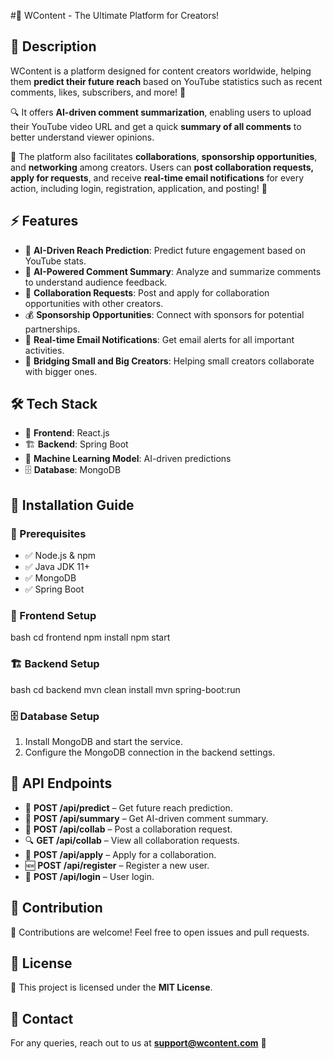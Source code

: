 #🎥 WContent - The Ultimate Platform for Creators!

## 🌟 Description
WContent is a platform designed for content creators worldwide, helping them **predict their future reach** based on YouTube statistics such as recent comments, likes, subscribers, and more! 🚀

🔍 It offers **AI-driven comment summarization**, enabling users to upload their YouTube video URL and get a quick **summary of all comments** to better understand viewer opinions. 

🤝 The platform also facilitates **collaborations**, **sponsorship opportunities**, and **networking** among creators. Users can **post collaboration requests, apply for requests**, and receive **real-time email notifications** for every action, including login, registration, application, and posting! 📩

## ⚡ Features
- 🤖 **AI-Driven Reach Prediction**: Predict future engagement based on YouTube stats.
- 📝 **AI-Powered Comment Summary**: Analyze and summarize comments to understand audience feedback.
- 👥 **Collaboration Requests**: Post and apply for collaboration opportunities with other creators.
- 💰 **Sponsorship Opportunities**: Connect with sponsors for potential partnerships.
- 📩 **Real-time Email Notifications**: Get email alerts for all important activities.
- 🔗 **Bridging Small and Big Creators**: Helping small creators collaborate with bigger ones.

## 🛠 Tech Stack
- 🎨 **Frontend**: React.js
- 🏗 **Backend**: Spring Boot
- 🤖 **Machine Learning Model**: AI-driven predictions
- 🗄 **Database**: MongoDB

## 🚀 Installation Guide
### 📌 Prerequisites
- ✅ Node.js & npm
- ✅ Java JDK 11+
- ✅ MongoDB
- ✅ Spring Boot

### 🎨 Frontend Setup
bash
cd frontend
npm install
npm start


### 🏗 Backend Setup
bash
cd backend
mvn clean install
mvn spring-boot:run


### 🗄 Database Setup
1. Install MongoDB and start the service.
2. Configure the MongoDB connection in the backend settings.

## 🔌 API Endpoints
- 🔮 **POST /api/predict** – Get future reach prediction.
- 📝 **POST /api/summary** – Get AI-driven comment summary.
- 📢 **POST /api/collab** – Post a collaboration request.
- 🔍 **GET /api/collab** – View all collaboration requests.
- 🎯 **POST /api/apply** – Apply for a collaboration.
- 🆕 **POST /api/register** – Register a new user.
- 🔑 **POST /api/login** – User login.

## 🤝 Contribution
🎉 Contributions are welcome! Feel free to open issues and pull requests. 

## 📜 License
📝 This project is licensed under the **MIT License**.

## 📩 Contact
For any queries, reach out to us at **support@wcontent.com** 📧


